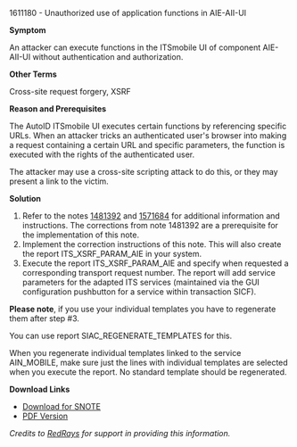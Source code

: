1611180 - Unauthorized use of application functions in AIE-AII-UI

**Symptom**

An attacker can execute functions in the ITSmobile UI of component AIE-AII-UI without authentication and authorization.

**Other Terms**

Cross-site request forgery, XSRF

**Reason and Prerequisites**

The AutoID ITSmobile UI executes certain functions by referencing specific URLs. When an attacker tricks an authenticated user's browser into making a request containing a certain URL and specific parameters, the function is executed with the rights of the authenticated user.

The attacker may use a cross-site scripting attack to do this, or they may present a link to the victim.

**Solution**

1. Refer to the notes [1481392](https://me.sap.com/notes/1481392) and [1571684](https://me.sap.com/notes/1571684) for additional information and instructions. The corrections from note 1481392 are a prerequisite for the implementation of this note.
2. Implement the correction instructions of this note. This will also create the report ITS_XSRF_PARAM_AIE in your system.
3. Execute the report ITS_XSRF_PARAM_AIE and specify when requested a corresponding transport request number. The report will add service parameters for the adapted ITS services (maintained via the GUI configuration pushbutton for a service within transaction SICF).

**Please note**, if you use your individual templates you have to regenerate them after step #3.

You can use report SIAC_REGENERATE_TEMPLATES for this.

When you regenerate individual templates linked to the service AIN_MOBILE, make sure just the lines with individual templates are selected when you execute the report. No standard template should be regenerated.

**Download Links**

- [Download for SNOTE](https://notesdownloads.sap.com/note/0040000009568132017)
- [PDF Version](https://userapps.support.sap.com/sap/support/sfm/notes/print/0001611180?language=en-US&token=318E41BF5611728D1F8F8013D6063B3C)

_Credits to [RedRays](https://redrays.io) for support in providing this information._